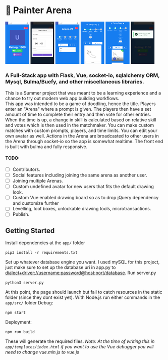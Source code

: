 # 🏰 Painter Arena 

<img src="images/1.png" width="15%"></img> 
<img src="images/2.png" width="15%"></img> 
<img src="images/3.png" width="15%"></img> 
<img src="images/4.png" width="15%"></img> 
<img src="images/5.png" width="15%"></img> 
<img src="images/6.png" width="15%"></img> 

### A Full-Stack app with Flask, Vue, socket-io, sqlalchemy ORM, Mysql, Bulma/Buefy, and other miscellaneous libraries.

This is a Summer project that was meant to be a learning experience and a chance to try out modern web app building workflows.  
This app was intended to be a game of doodling, hence the title. Players enter an "Arena" where a prompt is given. The players then have a set amount of time to complete their entry and then vote for other entries. When the time is up, a change in skill is calculated based on relative skill and votes which is then used in the matchmaker. You can make custom matches with custom prompts, players, and time limits. You can edit your own avatar as well. Actions in the Arena are broadcasted to other users in the Arena through socket-io so the app is somewhat realtime. The front end is built with bulma and fully responsive. 

#### TODO:
- [ ] Contributors.
- [ ] Social features including joining the same arena as another user.
- [ ] Joining multiple Arenas.
- [ ] Custom undefined avatar for new users that fits the default drawing look.
- [ ] Custom Vue enabled drawing board so as to drop jQuery dependency and customize further
- [ ] Levelling, loot boxes, unlockable drawing tools, microtransactions. 
- [ ] Publish.

## Getting Started
Install dependencies at the `app/` folder
```
pip3 install -r requirements.txt
```
Set up whatever database engine you want. I used mySQL for this project, just make sure to set up the database uri in app.py to [dialect+driver://username:password@host:port/database](http://docs.sqlalchemy.org/en/latest/core/engines.html#database-urls).
Run server.py
```
python3 server.py
```
At this point, the page should launch but fail to catch resources in the static folder (since they dont exist yet).
With Node.js run either commands in the `app/src/` folder
Debug:
```
npm start
```
Deployment:
```
npm run build
```
These will generate the required files. 
*Note: At the time of writing this in `app/templates/index.html` if you want to use the Vue debugger you will need to change vue.min.js to vue.js*



